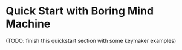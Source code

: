 # Quick Start with Boring Mind Machine

(TODO: finish this quickstart section with some keymaker examples)

